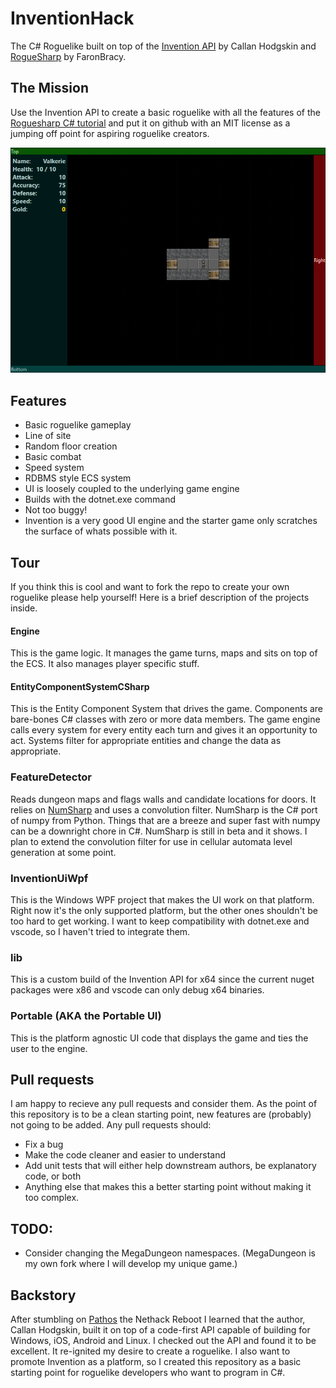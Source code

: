 # InventionHack
The C# Roguelike built on top of the [Invention API](https://gitlab.com/hodgskin-callan/Invention)  by Callan Hodgskin and [RogueSharp](https://github.com/FaronBracy/RogueSharp) by FaronBracy.
## The Mission
Use the Invention API to create a basic roguelike with all the features of the [Roguesharp C# tutorial](https://roguesharp.wordpress.com/) and put it on github with an MIT license as a jumping off point for aspiring roguelike creators.

![](InventionHackGameplay.gif)

## Features

 - Basic roguelike gameplay
 - Line of site
 - Random floor creation
 - Basic combat
 - Speed system
 - RDBMS style ECS system
 - UI is loosely coupled to the underlying game engine
 - Builds with the dotnet.exe command
 - Not too buggy!
 - Invention is a very good UI engine and the starter game only scratches the surface of whats possible with it.

## Tour
If you think this is cool and want to fork the repo to create your own roguelike please help yourself! Here is a brief description of the projects inside.
#### Engine
This is the game logic. It manages the game turns, maps and sits on top of the ECS. It also manages player specific stuff.
#### EntityComponentSystemCSharp
This is the Entity Component System that drives the game. Components are bare-bones C# classes with zero or more data members. The game engine calls every system for every entity each turn and gives it an opportunity to act. Systems filter for appropriate entities and change the data as appropriate.

### FeatureDetector
Reads dungeon maps and flags walls and candidate locations for doors. It relies on [NumSharp](https://github.com/SciSharp/NumSharp) and uses a convolution filter. NumSharp is the C# port of numpy from Python. Things that are a breeze and super fast with numpy can be a downright chore in C#. NumSharp is still in beta and it shows. I plan to extend the convolution filter for use in cellular automata level generation at some point.

### InventionUiWpf
This is the Windows WPF project that makes the UI work on that platform. Right now it's the only supported platform, but the other ones shouldn't be too hard to get working. I want to keep compatibility with dotnet.exe and vscode, so I haven't tried to integrate them.

### lib
This is a custom build of the Invention API for x64 since the current nuget packages were x86 and vscode can only debug x64 binaries.
### Portable (AKA the Portable UI)
This is the platform agnostic UI code that displays the game and ties the user to the engine.

## Pull requests
I am happy to recieve any pull requests and consider them. As the point of this repository is to be a clean starting point, new features are (probably) not going to be added. Any pull requests should:

 - Fix a bug
 - Make the code cleaner and easier to understand
 - Add unit tests that will either help downstream authors, be explanatory code, or both
 - Anything else that makes this a better starting point without making it too complex.

## TODO:

 - Consider changing the MegaDungeon namespaces. (MegaDungeon is my own fork where I will develop my unique game.)

## Backstory
After stumbling on [Pathos](https://pathos.azurewebsites.net/) the Nethack Reboot I learned that the author, Callan Hodgskin, built it on top of a code-first API capable of building for Windows, iOS, Android and Linux. I checked out the API and found it to be excellent. It re-ignited my desire to create a roguelike. I also want to promote Invention as a platform, so I created this repository as a basic starting point for roguelike developers who want to program in C#.